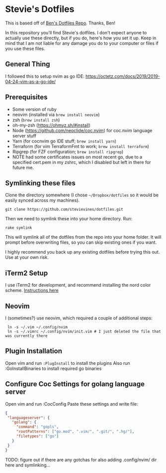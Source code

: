 # Stevie's Dotfiles

This is based off of [Ben's Dotfiles Repo](https://github.com/subdigital/dotfiles). Thanks, Ben!

In this repository you'll find Stevie's dotfiles.  I don't expect anyone to actually use these directly, but if you do, here's how you set it up.  Keep in mind that I
am not liable for any damage you do to your computer or files if you use these files.

## General Thing
I followed this to setup nvim as go IDE: https://octetz.com/docs/2019/2019-04-24-vim-as-a-go-ide/

## Prerequisites

- Some version of ruby
- neovim (installed via `brew install neovim`)
- zsh (`brew install zsh`)
- oh-my-zsh (https://ohmyz.sh/#install) 
- Node (https://github.com/neoclide/coc.nvim) for coc.nvim language server stuff
- Yarn (for cocnvim go IDE stuff; `brew install yarn`)
- Terraform (for vim TerraformFmt to work; `brew install terraform`)
- Ripgrep (for FZF configuration; `brew install ripgrep`)
- NOTE had some certificates issues on most recent go, due to a specified cert.pem in my zshrc, which I disabled but left in there for future me.

## Symlinking these files

Clone the directory somewhere (I chose `~/Dropbox/dotfiles` so it would be easily synced across my machines). 

```
git clone https://github.com/stevievines/dotfiles.git
```

Then we need to symlink these into your home directory.  Run:

```
rake symlink
```

This will symlink all of the dotfiles from the repo into your home folder.  It will prompt before overwriting files, so you
can skip existing ones if you want.

I highly recommend you back up any existing dotfiles before trying this out.  Use at your own risk.

## iTerm2 Setup
I use iTerm2 for development, and recommend installing the nord color scheme. [Instructions here](https://github.com/arcticicestudio/nord-iterm2)

## Neovim
I (sometimes?) use neovim, which required a couple of additional steps:
```
 ln -s ~/.vim ~/.config/nvim
 ln -s ~/.vimrc ~/.config/nvim/init.vim # I just deleted the file that was currently there
```

 ## Plugin Installation
 Open vim and run `:PlugInstall` to install the plugins
 Also run :GoInstallBinaries to install required go binaries

 ## Configure Coc Settings for golang language server
 Open vim and run :CocConfig
 Paste these settings and write file:
 ```json
 {
  "languageserver": {
    "golang": {
      "command": "gopls",
      "rootPatterns": ["go.mod", ".vim/", ".git/", ".hg/"],
      "filetypes": ["go"]
    }
  }
}
```

TODO: figure out if there are any gotchas for also adding .config/nvim/ dir here and symlinking...
